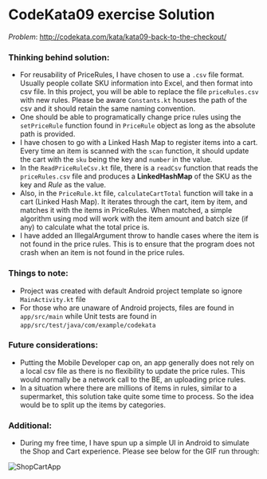 # CodeKata09 exercise Solution

*Problem*: http://codekata.com/kata/kata09-back-to-the-checkout/

### Thinking behind solution:
- For reusability of PriceRules, I have chosen to use a `.csv` file format. Usually people collate SKU information into Excel, and then format into csv file. In this project, you will be able to replace the file `priceRules.csv` with new rules. Please be aware `Constants.kt` houses the path of the csv and it should retain the same naming convention.
- One should be able to programatically change price rules using the `setPriceRule` function found in `PriceRule` object as long as the absolute path is provided.
- I have chosen to go with a Linked Hash Map to register items into a cart. Every time an item is scanned with the `scan` function, it should update the cart with the `sku` being the key and `number` in the value.
- In the `ReadPriceRuleCsv.kt` file, there is a `readCsv` function that reads the `priceRules.csv` file and produces a **LinkedHashMap** of the SKU as the key and *Rule* as the value.
- Also, in the `PriceRule.kt` file, `calculateCartTotal` function will take in a cart (Linked Hash Map). It iterates through the cart, item by item, and matches it with the items in PriceRules. When matched, a simple algorithm using mod will work with the item amount and batch size (if any) to calculate what the total price is.
- I have added an IllegalArgument throw to handle cases where the item is not found in the price rules. This is to ensure that the program does not crash when an item is not found in the price rules.

### Things to note:
- Project was created with default Android project template so ignore `MainActivity.kt` file
- For those who are unaware of Android projects, files are found in `app/src/main` while Unit tests are found in `app/src/test/java/com/example/codekata`

### Future considerations:
- Putting the Mobile Developer cap on, an app generally does not rely on a local csv file as there is no flexibility to update the price rules. This would normally be a network call to the BE, an uploading price rules.
- In a situation where there are millions of items in rules, similar to a supermarket, this solution take quite some time to process. So the idea would be to split up the items by categories. 

### Additional:
- During my free time, I have spun up a simple UI in Android to simulate the Shop and Cart experience. Please see below for the GIF run through:
  
![ShopCartApp](https://github.com/sebapian/CodeKata09/assets/89761448/5ce9f15b-0df7-4b2f-84bf-6f623fff52f1)
